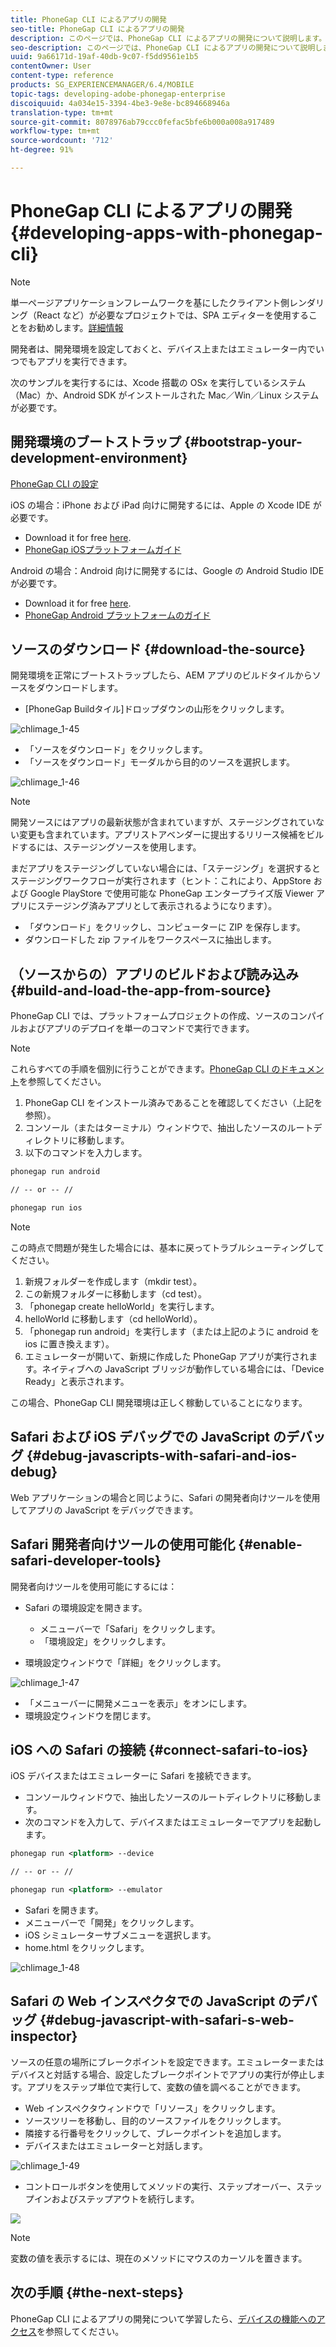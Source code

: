 ```yaml
---
title: PhoneGap CLI によるアプリの開発
seo-title: PhoneGap CLI によるアプリの開発
description: このページでは、PhoneGap CLI によるアプリの開発について説明します。
seo-description: このページでは、PhoneGap CLI によるアプリの開発について説明します。
uuid: 9a66171d-19af-40db-9c07-f5dd9561e1b5
contentOwner: User
content-type: reference
products: SG_EXPERIENCEMANAGER/6.4/MOBILE
topic-tags: developing-adobe-phonegap-enterprise
discoiquuid: 4a034e15-3394-4be3-9e8e-bc894668946a
translation-type: tm+mt
source-git-commit: 8078976ab79ccc0fefac5bfe6b000a008a917489
workflow-type: tm+mt
source-wordcount: '712'
ht-degree: 91%

---
```



# PhoneGap CLI によるアプリの開発{#developing-apps-with-phonegap-cli}

>[!NOTE]
>
>単一ページアプリケーションフレームワークを基にしたクライアント側レンダリング（React など）が必要なプロジェクトでは、SPA エディターを使用することをお勧めします。[詳細情報](/help/sites-developing/spa-overview.md)

開発者は、開発環境を設定しておくと、デバイス上またはエミュレーター内でいつでもアプリを実行できます。

次のサンプルを実行するには、Xcode 搭載の OSx を実行しているシステム（Mac）か、Android SDK がインストールされた Mac／Win／Linux システムが必要です。

## 開発環境のブートストラップ {#bootstrap-your-development-environment}

[PhoneGap CLI の設定](https://docs.phonegap.com/en/4.0.0/guide_cli_index.md.html#The%20Command-Line%20Interface)

iOS の場合：iPhone および iPad 向けに開発するには、Apple の Xcode IDE が必要です。

* Download it for free [here](https://developer.apple.com/xcode/downloads/).
* [PhoneGap iOSプラットフォームガイド](https://docs.phonegap.com/en/4.0.0/guide_platforms_ios_index.md.html#iOS%20Platform%20Guide)

Android の場合：Android 向けに開発するには、Google の Android Studio IDE が必要です。

* Download it for free [here](https://developer.android.com/sdk/index.html).
* [PhoneGap Android プラットフォームのガイド](https://docs.phonegap.com/en/4.0.0/guide_platforms_android_index.md.html#Android%20Platform%20Guide)

## ソースのダウンロード {#download-the-source}

開発環境を正常にブートストラップしたら、AEM アプリのビルドタイルからソースをダウンロードします。

* [PhoneGap Buildタイル]ドロップダウンの山形をクリックします。

![chlimage_1-45](assets/chlimage_1-45.png)

* 「ソースをダウンロード」をクリックします。
* 「ソースをダウンロード」モーダルから目的のソースを選択します。

![chlimage_1-46](assets/chlimage_1-46.png)

>[!NOTE]
>
>開発ソースにはアプリの最新状態が含まれていますが、ステージングされていない変更も含まれています。アプリストアベンダーに提出するリリース候補をビルドするには、ステージングソースを使用します。
>
>まだアプリをステージングしていない場合には、「ステージング」を選択するとステージングワークフローが実行されます（ヒント：これにより、AppStore および Google PlayStore で使用可能な PhoneGap エンタープライズ版 Viewer アプリにステージング済みアプリとして表示されるようになります）。

* 「ダウンロード」をクリックし、コンピューターに ZIP を保存します。
* ダウンロードした zip ファイルをワークスペースに抽出します。

## （ソースからの）アプリのビルドおよび読み込み {#build-and-load-the-app-from-source}

PhoneGap CLI では、プラットフォームプロジェクトの作成、ソースのコンパイルおよびアプリのデプロイを単一のコマンドで実行できます。

>[!NOTE]
>
>これらすべての手順を個別に行うことができます。[PhoneGap CLI のドキュメント](https://phonegap.com/blog/2014/11/13/phonegap-cli-3-6-3/)を参照してください。

1. PhoneGap CLI をインストール済みであることを確認してください（上記を参照）。
1. コンソール（またはターミナル）ウィンドウで、抽出したソースのルートディレクトリに移動します。
1. 以下のコマンドを入力します。

```xml
phonegap run android

// -- or -- //

phonegap run ios
```

>[!NOTE]
>
>この時点で問題が発生した場合には、基本に戻ってトラブルシューティングしてください。
>
>1. 新規フォルダーを作成します（mkdir test）。
>1. この新規フォルダーに移動します（cd test）。
>1. 「phonegap create helloWorld」を実行します。
>1. helloWorld に移動します（cd helloWorld）。
>1. 「phonegap run android」を実行します（または上記のように android を ios に置き換えます）。
>1. エミュレーターが開いて、新規に作成した PhoneGap アプリが実行されます。ネイティブへの JavaScript ブリッジが動作している場合には、「Device Ready」と表示されます。

>
>
この場合、PhoneGap CLI 開発環境は正しく稼動していることになります。

## Safari および iOS デバッグでの JavaScript のデバッグ {#debug-javascripts-with-safari-and-ios-debug}

Web アプリケーションの場合と同じように、Safari の開発者向けツールを使用してアプリの JavaScript をデバッグできます。

## Safari 開発者向けツールの使用可能化 {#enable-safari-developer-tools}

開発者向けツールを使用可能にするには：

* Safari の環境設定を開きます。

   * メニューバーで「Safari」をクリックします。
   * 「環境設定」をクリックします。

* 環境設定ウィンドウで「詳細」をクリックします。

![chlimage_1-47](assets/chlimage_1-47.png)

* 「メニューバーに開発メニューを表示」をオンにします。
* 環境設定ウィンドウを閉じます。

## iOS への Safari の接続 {#connect-safari-to-ios}

iOS デバイスまたはエミュレーターに Safari を接続できます。

* コンソールウィンドウで、抽出したソースのルートディレクトリに移動します。
* 次のコマンドを入力して、デバイスまたはエミュレーターでアプリを起動します。

```xml
phonegap run <platform> --device

// -- or -- //

phonegap run <platform> --emulator
```

* Safari を開きます。
* メニューバーで「開発」をクリックします。
* iOS シミュレーターサブメニューを選択します。
* home.html をクリックします。

![chlimage_1-48](assets/chlimage_1-48.png)

## Safari の Web インスペクタでの JavaScript のデバッグ {#debug-javascript-with-safari-s-web-inspector}

ソースの任意の場所にブレークポイントを設定できます。エミュレーターまたはデバイスと対話する場合、設定したブレークポイントでアプリの実行が停止します。アプリをステップ単位で実行して、変数の値を調べることができます。

* Web インスペクタウィンドウで「リソース」をクリックします。
* ソースツリーを移動し、目的のソースファイルをクリックします。
* 隣接する行番号をクリックして、ブレークポイントを追加します。
* デバイスまたはエミュレーターと対話します。

![chlimage_1-49](assets/chlimage_1-49.png)

* コントロールボタンを使用してメソッドの実行、ステップオーバー、ステップインおよびステップアウトを続行します。

![](do-not-localize/chlimage_1-4.png)

>[!NOTE]
>
>変数の値を表示するには、現在のメソッドにマウスのカーソルを置きます。

## 次の手順 {#the-next-steps}

PhoneGap CLI によるアプリの開発について学習したら、[デバイスの機能へのアクセス](/help/mobile/phonegap-access-device-features.md)を参照してください。
